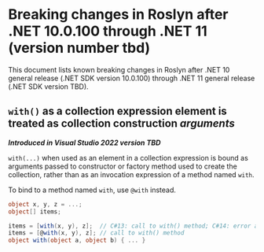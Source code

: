 # Breaking changes in Roslyn after .NET 10.0.100 through .NET 11 (version number tbd)

This document lists known breaking changes in Roslyn after .NET 10 general release (.NET SDK version 10.0.100) through .NET 11 general release (.NET SDK version TBD).

## `with()` as a collection expression element is treated as collection construction *arguments*

***Introduced in Visual Studio 2022 version TBD***

`with(...)` when used as an element in a collection expression is bound as arguments passed to constructor or
factory method used to create the collection, rather than as an invocation expression of a method named `with`.

To bind to a method named `with`, use `@with` instead.

```cs
object x, y, z = ...;
object[] items;

items = [with(x, y), z];  // C#13: call to with() method; C#14: error args not supported for object[]
items = [@with(x, y), z]; // call to with() method
object with(object a, object b) { ... }
```